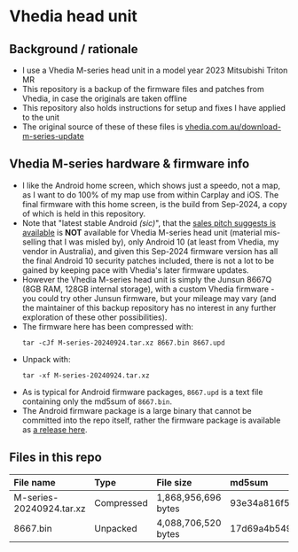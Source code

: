 # Vhedia head unit

## Background / rationale

 - I use a Vhedia M-series head unit in a model year 2023 Mitsubishi Triton MR
 - This repository is a backup of the firmware files and patches from Vhedia, in case the originals are taken offline
 - This repository also holds instructions for setup and fixes I have applied to the unit
 - The original source of these of these files is [vhedia.com.au/download-m-series-update](https://vhedia.com.au/download-m-series-update/)

## Vhedia M-series hardware & firmware info

 - I like the Android home screen, which shows just a speedo, not a map, as I want to do 100% of my map use from within Carplay and iOS.  The final firmware with this home screen, is the build from Sep-2024, a copy of which is held in this repository.
 - Note that "latest stable Android _(sic)_", that the [sales pitch suggests is available](https://vhedia.com.au/product/mitsubishi-triton-mq-mr-head-unit-2016-2021-dail-aircon/) is **NOT** available for Vhedia M-series head unit (material mis-selling that I was misled by), only Android 10 (at least from Vhedia, my vendor in Australia), and given this Sep-2024 firmware version has all the final Android 10 security patches included, there is not a lot to be gained by keeping pace with Vhedia's later firmware updates.
 - However the Vhedia M-series head unit is simply the Junsun 8667Q (8GB RAM, 128GB internal storage), with a custom Vhedia firmware - you could try other Junsun firmware, but your mileage may vary (and the maintainer of this backup repository has no interest in any further exploration of these other possibilities).
 - The firmware here has been compressed with:
    ```
    tar -cJf M-series-20240924.tar.xz 8667.bin 8667.upd
    ```
 - Unpack with:
    ```
    tar -xf M-series-20240924.tar.xz
    ```
 - As is typical for Android firmware packages, `8667.upd` is a text file containing only the md5sum of `8667.bin`.
 - The Android firmware package is a large binary that cannot be committed into the repo itself, rather the firmware package is available as [a release here](https://github.com/phil-gg/vhedia-head-unit/releases/download/M-series-firmware/M-series-20240924.tar.xz).

## Files in this repo

| **File name**            | **Type**   | **File size**       | **md5sum**                       |
|:-------------------------|:-----------|:--------------------|:---------------------------------|
| M-series-20240924.tar.xz | Compressed | 1,868,956,696 bytes | 93e34a816f5ba40b8b937cc4e507ffa3 |
| 8667.bin                 | Unpacked   | 4,088,706,520 bytes | 17d69a4b5498bf3f6730a26b810d90f5 |
